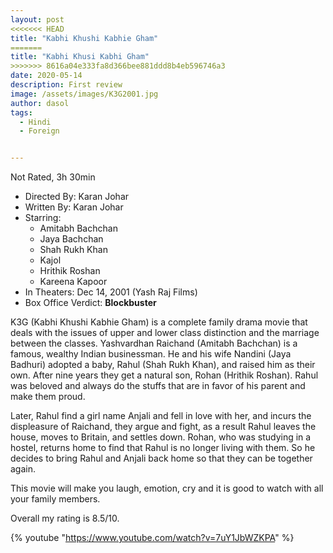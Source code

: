 ```yaml
---
layout: post
<<<<<<< HEAD
title: "Kabhi Khushi Kabhie Gham"
=======
title: "Kabhi Khusi Kabhi Gham"
>>>>>>> 8616a04e333fa8d366bee881ddd8b4eb596746a3
date: 2020-05-14
description: First review
image: /assets/images/K3G2001.jpg
author: dasol
tags:
  - Hindi
  - Foreign


---
```


Not Rated, 3h 30min

- Directed By: Karan Johar
- Written By: Karan Johar
- Starring:
  - Amitabh Bachchan
  - Jaya Bachchan
  - Shah Rukh Khan
  - Kajol
  - Hrithik Roshan
  - Kareena Kapoor
- In Theaters: Dec 14, 2001 (Yash Raj Films)
- Box Office Verdict: **Blockbuster**

K3G (Kabhi Khushi Kabhie Gham) is a complete family drama movie that deals with the issues of upper and lower class distinction and the marriage between the classes. Yashvardhan Raichand (Amitabh Bachchan) is a famous, wealthy Indian businessman. He and his wife Nandini (Jaya Badhuri) adopted a baby, Rahul (Shah Rukh Khan), and raised him as their own. After nine years they get a natural son, Rohan (Hrithik Roshan). Rahul was beloved and always do the stuffs that are in favor of his parent and make them proud.

Later, Rahul find a girl name Anjali and fell in love with her, and incurs the displeasure of Raichand, they argue and fight, as a result Rahul leaves the house, moves to Britain, and settles down.  Rohan, who was studying in a hostel, returns home to find that Rahul is no longer living with them. So he decides to bring Rahul and Anjali back home so that they can be together again. 

This movie will make you laugh, emotion, cry and it is good to watch with all your family members.

Overall my rating is 8.5/10. 

{% youtube "https://www.youtube.com/watch?v=7uY1JbWZKPA" %}

